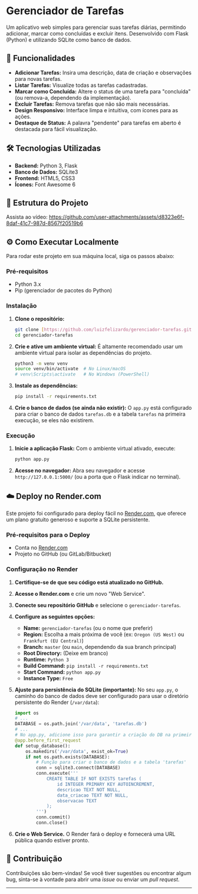 # Gerenciador de Tarefas

Um aplicativo web simples para gerenciar suas tarefas diárias, permitindo adicionar, marcar como concluídas e excluir itens. Desenvolvido com Flask (Python) e utilizando SQLite como banco de dados.

## 🚀 Funcionalidades

* **Adicionar Tarefas:** Insira uma descrição, data de criação e observações para novas tarefas.
* **Listar Tarefas:** Visualize todas as tarefas cadastradas.
* **Marcar como Concluída:** Altere o status de uma tarefa para "concluída" (ou remova-a, dependendo da implementação).
* **Excluir Tarefas:** Remova tarefas que não são mais necessárias.
* **Design Responsivo:** Interface limpa e intuitiva, com ícones para as ações.
* **Destaque de Status:** A palavra "pendente" para tarefas em aberto é destacada para fácil visualização.

## 🛠️ Tecnologias Utilizadas

* **Backend:** Python 3, Flask
* **Banco de Dados:** SQLite3
* **Frontend:** HTML5, CSS3
* **Ícones:** Font Awesome 6

## 📂 Estrutura do Projeto

Assista ao vídeo: 
https://github.com/user-attachments/assets/d8323e6f-8daf-41c7-987d-8567f20519b6

## ⚙️ Como Executar Localmente

Para rodar este projeto em sua máquina local, siga os passos abaixo:

### Pré-requisitos

* Python 3.x
* Pip (gerenciador de pacotes do Python)

### Instalação

1.  **Clone o repositório:**
    ```bash
    git clone [https://github.com/luizfelizardo/gerenciador-tarefas.git](https://github.com/luizfelizardo/gerenciador-tarefas.git)
    cd gerenciador-tarefas
    ```

2.  **Crie e ative um ambiente virtual:**
    É altamente recomendado usar um ambiente virtual para isolar as dependências do projeto.
    ```bash
    python3 -m venv venv
    source venv/bin/activate  # No Linux/macOS
    # venv\Scripts\activate   # No Windows (PowerShell)
    ```

3.  **Instale as dependências:**
    ```bash
    pip install -r requirements.txt
    ```

4.  **Crie o banco de dados (se ainda não existir):**
    O `app.py` está configurado para criar o banco de dados `tarefas.db` e a tabela `tarefas` na primeira execução, se eles não existirem.

### Execução

1.  **Inicie a aplicação Flask:**
    Com o ambiente virtual ativado, execute:
    ```bash
    python app.py
    ```
2.  **Acesse no navegador:**
    Abra seu navegador e acesse `http://127.0.0.1:5000/` (ou a porta que o Flask indicar no terminal).

## ☁️ Deploy no Render.com

Este projeto foi configurado para deploy fácil no [Render.com](https://render.com/), que oferece um plano gratuito generoso e suporte a SQLite persistente.

### Pré-requisitos para o Deploy

* Conta no [Render.com](https://render.com/)
* Projeto no GitHub (ou GitLab/Bitbucket)

### Configuração no Render

1.  **Certifique-se de que seu código está atualizado no GitHub.**

2.  **Acesse o Render.com** e crie um novo "Web Service".

3.  **Conecte seu repositório GitHub** e selecione o `gerenciador-tarefas`.

4.  **Configure as seguintes opções:**
    * **Name:** `gerenciador-tarefas` (ou o nome que preferir)
    * **Region:** Escolha a mais próxima de você (ex: `Oregon (US West)` ou `Frankfurt (EU Central)`)
    * **Branch:** `master` (ou `main`, dependendo da sua branch principal)
    * **Root Directory:** (Deixe em branco)
    * **Runtime:** `Python 3`
    * **Build Command:** `pip install -r requirements.txt`
    * **Start Command:** `python app.py`
    * **Instance Type:** `Free`

5.  **Ajuste para persistência do SQLite (importante):**
    No seu `app.py`, o caminho do banco de dados deve ser configurado para usar o diretório persistente do Render (`/var/data`):
    ```python
    import os
    # ...
    DATABASE = os.path.join('/var/data', 'tarefas.db')
    # ...
    # No app.py, adicione isso para garantir a criação do DB na primeira execução
    @app.before_first_request
    def setup_database():
        os.makedirs('/var/data', exist_ok=True)
        if not os.path.exists(DATABASE):
            # Função para criar o banco de dados e a tabela 'tarefas'
            conn = sqlite3.connect(DATABASE)
            conn.execute('''
                CREATE TABLE IF NOT EXISTS tarefas (
                    id INTEGER PRIMARY KEY AUTOINCREMENT,
                    descricao TEXT NOT NULL,
                    data_criacao TEXT NOT NULL,
                    observacao TEXT
                );
            ''')
            conn.commit()
            conn.close()
    ```

6.  **Crie o Web Service.** O Render fará o deploy e fornecerá uma URL pública quando estiver pronto.

## 🤝 Contribuição

Contribuições são bem-vindas! Se você tiver sugestões ou encontrar algum bug, sinta-se à vontade para abrir uma *issue* ou enviar um *pull request*.



---